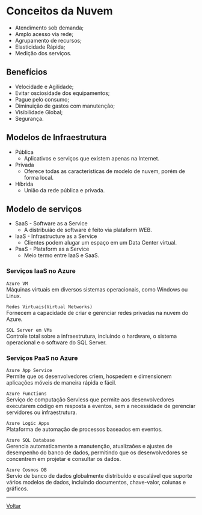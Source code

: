 # Conceitos da Nuvem

* Atendimento sob demanda;
* Amplo acesso via rede;
* Agrupamento de recursos;
* Elasticidade Rápida;
* Medição dos serviços.

## Benefícios

* Velocidade e Agilidade;
* Evitar osciosidade dos equipamentos;
* Pague pelo consumo;
* Diminuição de gastos com manutenção;
* Visibilidade Global;
* Segurança.

## Modelos de Infraestrutura

* Pública
  * Aplicativos e serviços que existem apenas na Internet.
* Privada
  * Oferece todas as características de modelo de nuvem, porém de forma local.
* Híbrida
  * União da rede pública e privada.

## Modelo de serviços

* SaaS - Software as a Service
  * A distribuião de software é feito via plataform WEB.
* IaaS  - Infrastructure as a Service
  * Clientes podem alugar um espaço em um Data Center virtual.
* PaaS - Plataform as a Service
  * Meio termo entre IaaS e SaaS.

### Serviços IaaS no Azure

```Azure VM```  
Máquinas virtuais em diversos sistemas operacionais, como Windows ou Linux.

```Redes Virtuais(Virtual Networks)```  
Fornecem a capacidade de criar e gerenciar redes privadas na nuvem do Azure.

```SQL Server em VMs```  
Controle total sobre a infraestrutura, incluindo o hardware, o sistema operacional e o software do SQL Server.

### Serviços PaaS no Azure

```Azure App Service```  
Permite que os desenvolvedores criem, hospedem e dimensionem aplicações móveis de maneira rápida e fácil.

```Azure Functions```  
Serviço de computação Servless que permite aos desenvolvedores executarem código em resposta a eventos, sem a necessidade de gerenciar servidores ou infraestrutura.

```Azure Logic Apps```  
Plataforma de automação de processos baseados em eventos. 

```Azure SQL Database```  
Gerencia automaticamente a manutenção, atualizaões e ajustes de desempenho do banco
de dados, permitindo que os desenvolvedores se concentrem em projetar e consultar os dados.

```Azure Cosmos DB```  
Servio de banco de dados globalmente distribuído e escalável que suporte vários modelos de dados, incluindo documentos, chave-valor, colunas e gráficos.

---

[Voltar](./README.md)